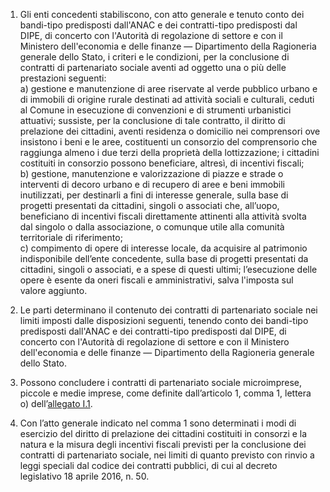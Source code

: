 1. Gli enti concedenti stabiliscono, con atto generale e tenuto conto dei bandi-tipo predisposti dall'ANAC e dei contratti-tipo predisposti dal DIPE, di concerto con l'Autorità di regolazione di settore e con il Ministero dell'economia e delle finanze — Dipartimento della Ragioneria generale dello Stato, i criteri e le condizioni, per la conclusione di contratti di partenariato sociale aventi ad oggetto una o più delle prestazioni seguenti: <br>a) gestione e manutenzione di aree riservate al verde pubblico urbano e di immobili di origine rurale destinati ad attività sociali e culturali, ceduti al Comune in esecuzione di convenzioni e di strumenti urbanistici attuativi; sussiste, per la conclusione di tale contratto, il diritto di prelazione dei cittadini, aventi residenza o domicilio nei comprensori ove insistono i beni e le aree, costituenti un consorzio del comprensorio che raggiunga almeno i due terzi della proprietà della lottizzazione; i cittadini costituiti in consorzio possono beneficiare, altresì, di incentivi fiscali; <br>b) gestione, manutenzione e valorizzazione di piazze e strade o interventi di decoro urbano e di recupero di aree e beni immobili inutilizzati, per destinarli a fini di interesse generale, sulla base di progetti presentati da cittadini, singoli o associati che, all’uopo, beneficiano di incentivi fiscali direttamente attinenti alla attività svolta dal singolo o dalla associazione, o comunque utile alla comunità territoriale di riferimento; <br>c) compimento di opere di interesse locale, da acquisire al patrimonio indisponibile dell’ente concedente, sulla base di progetti presentati da cittadini, singoli o associati, e a spese di questi ultimi; l’esecuzione delle opere è esente da oneri fiscali e amministrativi, salva l'imposta sul valore aggiunto. 

2. Le parti determinano il contenuto dei contratti di partenariato sociale nei limiti imposti dalle disposizioni seguenti, tenendo conto dei bandi-tipo predisposti dall'ANAC e dei contratti-tipo predisposti dal DIPE, di concerto con l'Autorità di regolazione di settore e con il Ministero dell'economia e delle finanze — Dipartimento della Ragioneria generale dello Stato. 

3. Possono concludere i contratti di partenariato sociale microimprese, piccole e medie imprese, come definite dall’articolo 1, comma 1, lettera o) dell’[allegato I.1](/index.html?section=attachment-1-1&version=2). 

4. Con l’atto generale indicato nel comma 1 sono determinati i modi di esercizio del diritto di prelazione dei cittadini costituiti in consorzi e la natura e la misura degli incentivi fiscali previsti per la conclusione dei contratti di partenariato sociale, nei limiti di quanto previsto con rinvio a leggi speciali dal codice dei contratti pubblici, di cui al decreto legislativo 18 aprile 2016, n. 50.
